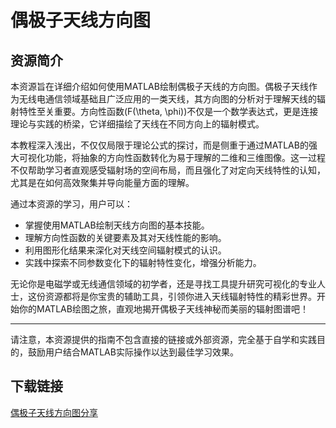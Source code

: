# 偶极子天线方向图

## 资源简介

本资源旨在详细介绍如何使用MATLAB绘制偶极子天线的方向图。偶极子天线作为无线电通信领域基础且广泛应用的一类天线，其方向图的分析对于理解天线的辐射特性至关重要。方向性函数\(F(\theta, \phi)\)不仅是一个数学表达式，更是连接理论与实践的桥梁，它详细描绘了天线在不同方向上的辐射模式。

本教程深入浅出，不仅仅局限于理论公式的探讨，而是侧重于通过MATLAB的强大可视化功能，将抽象的方向性函数转化为易于理解的二维和三维图像。这一过程不仅帮助学习者直观感受辐射场的空间布局，而且强化了对定向天线特性的认知，尤其是在如何高效聚集并导向能量方面的理解。

通过本资源的学习，用户可以：

- 掌握使用MATLAB绘制天线方向图的基本技能。
- 理解方向性函数的关键要素及其对天线性能的影响。
- 利用图形化结果来深化对天线空间辐射模式的认识。
- 实践中探索不同参数变化下的辐射特性变化，增强分析能力。

无论你是电磁学或无线通信领域的初学者，还是寻找工具提升研究可视化的专业人士，这份资源都将是你宝贵的辅助工具，引领你进入天线辐射特性的精彩世界。开始你的MATLAB绘图之旅，直观地揭开偶极子天线神秘而美丽的辐射图谱吧！

--- 

请注意，本资源提供的指南不包含直接的链接或外部资源，完全基于自学和实践目的，鼓励用户结合MATLAB实际操作以达到最佳学习效果。

## 下载链接

[偶极子天线方向图分享](https://pan.quark.cn/s/9073926d9319)